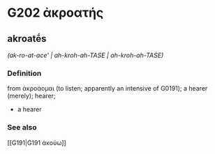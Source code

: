 # G202 ἀκροατής

## akroatḗs

_(ak-ro-at-ace' | ah-kroh-ah-TASE | ah-kroh-ah-TASE)_

### Definition

from ἀκροάομαι (to listen; apparently an intensive of G0191); a hearer (merely); hearer; 

- a hearer

### See also

[[G191|G191 ἀκούω]]
